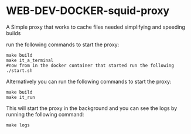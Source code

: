 # WEB-DEV-DOCKER-squid-proxy
A Simple proxy that works to cache files needed simplifying and speeding builds

run the following commands to start the proxy:
```
make build
make it_a_terminal
#now from in the docker container that started run the following
./start.sh
```

Alternatively you can run the following commands to start the proxy:
```
make build
make it_run
```

This will start the proxy in the background and you can see the logs by running the following command:
```
make logs
```